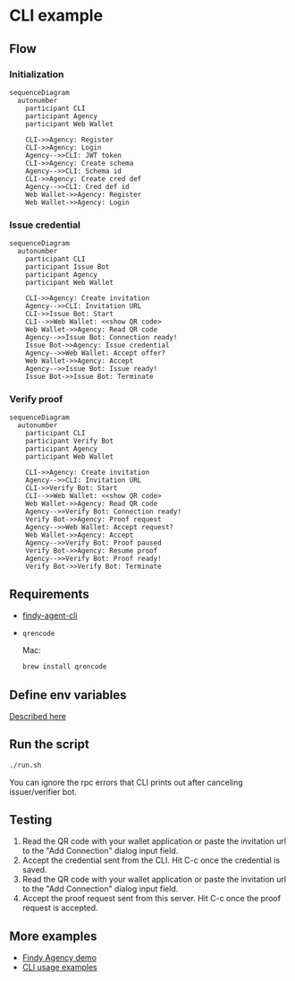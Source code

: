 # CLI example

## Flow

### Initialization

```mermaid
sequenceDiagram
  autonumber
    participant CLI
    participant Agency
    participant Web Wallet

    CLI->>Agency: Register
    CLI->>Agency: Login
    Agency-->>CLI: JWT token
    CLI->>Agency: Create schema
    Agency-->>CLI: Schema id
    CLI->>Agency: Create cred def
    Agency-->>CLI: Cred def id
    Web Wallet->>Agency: Register
    Web Wallet->>Agency: Login
```

### Issue credential

```mermaid
sequenceDiagram
  autonumber
    participant CLI
    participant Issue Bot
    participant Agency
    participant Web Wallet

    CLI->>Agency: Create invitation
    Agency-->>CLI: Invitation URL
    CLI->>Issue Bot: Start
    CLI-->>Web Wallet: <<show QR code>
    Web Wallet->>Agency: Read QR code
    Agency-->>Issue Bot: Connection ready!
    Issue Bot->>Agency: Issue credential
    Agency-->>Web Wallet: Accept offer?
    Web Wallet->>Agency: Accept
    Agency-->>Issue Bot: Issue ready!
    Issue Bot->>Issue Bot: Terminate
```

### Verify proof

```mermaid
sequenceDiagram
  autonumber
    participant CLI
    participant Verify Bot
    participant Agency
    participant Web Wallet

    CLI->>Agency: Create invitation
    Agency-->>CLI: Invitation URL
    CLI->>Verify Bot: Start
    CLI-->>Web Wallet: <<show QR code>
    Web Wallet->>Agency: Read QR code
    Agency-->>Verify Bot: Connection ready!
    Verify Bot->>Agency: Proof request
    Agency-->>Web Wallet: Accept request?
    Web Wallet->>Agency: Accept
    Agency-->>Verify Bot: Proof paused
    Verify Bot->>Agency: Resume proof
    Agency-->>Verify Bot: Proof ready!
    Verify Bot->>Verify Bot: Terminate
```


## Requirements

* [findy-agent-cli](https://github.com/findy-network/findy-agent-cli#installation)
* `qrencode`

    Mac:

    ```bash
    brew install qrencode
    ```

## Define env variables

[Described here](../README.md#setup-env-variables-for-the-agency-connection)

## Run the script

```bash
./run.sh
```

You can ignore the rpc errors that CLI prints out after canceling issuer/verifier bot.

## Testing

1. Read the QR code with your wallet application or
paste the invitation url to the "Add Connection" dialog input field.
1. Accept the credential sent from the CLI. Hit C-c once the credential is saved.
1. Read the QR code with your wallet application or
paste the invitation url to the "Add Connection" dialog input field.
1. Accept the proof request sent from this server. Hit C-c once the proof request is accepted.

## More examples

* [Findy Agency demo](https://github.com/findy-network/findy-agency-demo)
* [CLI usage examples](https://github.com/findy-network/findy-agent-cli#cli-usage-examples)
